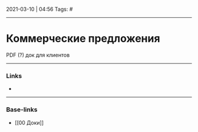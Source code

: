 2021-03-10 | 04:56
Tags: #
___

# Коммерческие предложения
PDF (?) док для клиентов

___
### Links
- 

___
### Base-links
- [[00 Доки]]

